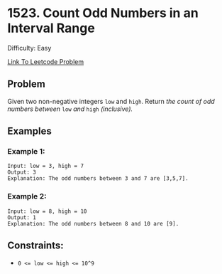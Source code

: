 # 1523. Count Odd Numbers in an Interval Range
Difficulty: Easy

[Link To Leetcode Problem](https://leetcode.com/problems/count-odd-numbers-in-an-interval-range/)

## Problem
Given two non-negative integers `low` and `high`. Return *the count of odd numbers between* `low` *and* `high` *(inclusive).*

## Examples
### Example 1:
```
Input: low = 3, high = 7
Output: 3
Explanation: The odd numbers between 3 and 7 are [3,5,7].
```
### Example 2:
```
Input: low = 8, high = 10
Output: 1
Explanation: The odd numbers between 8 and 10 are [9].
```

## Constraints:
- `0 <= low <= high <= 10^9`